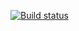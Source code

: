 [![Build status](https://ci.appveyor.com/api/projects/status/d0o7p8vfsh0s2vjw/branch/master?svg=true)](https://ci.appveyor.com/project/ruslanraindrop/ajshomework4/branch/master)